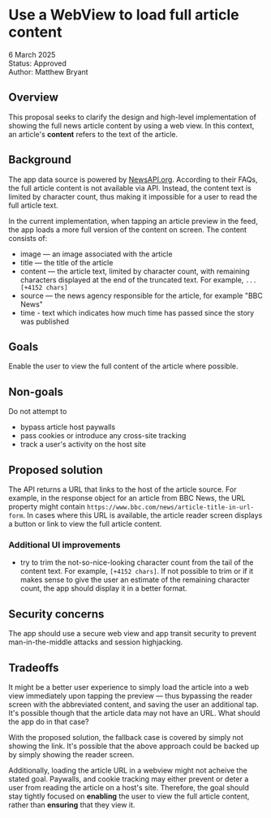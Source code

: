 # Use a WebView to load full article content
6 March 2025  
Status: Approved  
Author: Matthew Bryant

## Overview
This proposal seeks to clarify the design and high-level implementation of showing the full news article content by using a web view. In this context, an article's **content** refers to the text of the article.

## Background
The app data source is powered by [NewsAPI.org](https://newsapi.org/). According to their FAQs, the full article content is not available via API. Instead, the content text is limited by character count, thus making it impossible for a user to read the full article text.

In the current implementation, when tapping an article preview in the feed, the app loads a more full version of the content on screen. The content consists of:
- image — an image associated with the article
- title — the title of the article
- content — the article text, limited by character count, with remaining characters displayed at the end of the truncated text. For example, `...[+4152 chars]`
- source — the news agency responsible for the article, for example "BBC News"
- time - text which indicates how much time has passed since the story was published

## Goals
Enable the user to view the full content of the article where possible.

## Non-goals
Do not attempt to
- bypass article host paywalls
- pass cookies or introduce any cross-site tracking 
- track a user's activity on the host site

## Proposed solution
The API returns a URL that links to the host of the article source. For example, in the response object for an article from BBC News, the URL property might contain `https://www.bbc.com/news/article-title-in-url-form`. In cases where this URL is available, the article reader screen displays a button or link to view the full article content. 

### Additional UI improvements
- try to trim the not-so-nice-looking character count from the tail of the content text. For example, `[+4152 chars]`. If not possible to trim or if it makes sense to give the user an estimate of the remaining character count, the app should display it in a better format.


## Security concerns
The app should use a secure web view and app transit security to prevent man-in-the-middle attacks and session highjacking.

## Tradeoffs
It might be a better user experience to simply load the article into a web view immediately upon tapping the preview — thus bypassing the reader screen with the abbreviated content, and saving the user an additional tap. It's possible though that the article data may not have an URL. What should the app do in that case?

With the proposed solution, the fallback case is covered by simply not showing the link. It's possible that the above approach could be backed up by simply showing the reader screen.

Additionally, loading the article URL in a webview might not acheive the stated goal. Paywalls, and cookie tracking may either prevent or deter a user from reading the article on a host's site. Therefore, the goal should stay tightly focused on **enabling** the user to view the full article content, rather than **ensuring** that they view it.